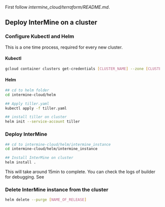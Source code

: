 First follow *intermine_cloud/terraform/README.md*.

## Deploy InterMine on a cluster

### Configure Kubectl and Helm

This is a one time process, required for every new cluster.

#### Kubectl

```bash
gcloud container clusters get-credentials [CLUSTER_NAME] --zone [CLUSTER_ZONE] --project [PROJECT_ID]
```

#### Helm

```bash
## cd to helm folder
cd intermine-cloud/helm

## Apply tiller.yaml
kubectl apply -f tiller.yaml

## install tiller on cluster
helm init --service-account tiller
```
### Deploy InterMine

```bash
## cd to intermine-cloud/helm/intermine_instance
cd intermine-cloud/helm/intermine_instance

## Install InterMine on cluster
helm install .
```
This will take around 15min to complete. You can check the logs of builder for debugging. See

### Delete InterMine instance from the cluster
```bash
helm delete --purge [NAME_OF_RELEASE]
```
